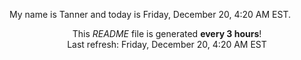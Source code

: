 My name is Tanner and today is Friday, December 20, 4:20 AM EST.

<p align="center">This <i>README</i> file is generated <b>every 3 hours</b>!</br>Last refresh: Friday, December 20, 4:20 AM EST<br /></p>

